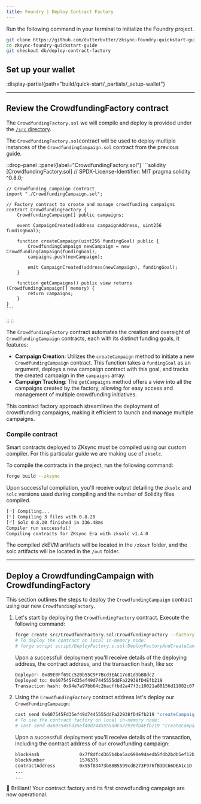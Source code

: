 ```yaml
---
title: Foundry | Deploy Contract Factory
---
```

<!-- TODO: @dutterbutter update to simplify the project init step -->
Run the following command in your terminal to initialize the Foundry project.

```sh
git clone https://github.com/dutterbutter/zksync-foundry-quickstart-guide
cd zksync-foundry-quickstart-guide
git checkout db/deploy-contract-factory
```

## Set up your wallet

:display-partial{path="build/quick-start/_partials/_setup-wallet"}

---

## Review the CrowdfundingFactory contract

The `CrowdfundingFactory.sol` we will compile and deploy is provided under the [`/src` directory](https://github.com/dutterbutter/zksync-foundry-quickstart-guide/blob/db/deploy-contract-factory/src/CrowdfundFactory.sol).

The `CrowdfundingFactory.sol`contract will be used to deploy multiple instances of
the `CrowdfundingCampaign.sol` contract from the previous guide.

::drop-panel
  ::panel{label="CrowdfundingFactory.sol"}
    ```solidity [CrowdfundingFactory.sol]
    // SPDX-License-Identifier: MIT
    pragma solidity ^0.8.0;

    // Crowdfunding campaign contract
    import "./CrowdfundingCampaign.sol";

    // Factory contract to create and manage crowdfunding campaigns
    contract CrowdfundingFactory {
        CrowdfundingCampaign[] public campaigns;

        event CampaignCreated(address campaignAddress, uint256 fundingGoal);

        function createCampaign(uint256 fundingGoal) public {
            CrowdfundingCampaign newCampaign = new CrowdfundingCampaign(fundingGoal);
            campaigns.push(newCampaign);

            emit CampaignCreated(address(newCampaign), fundingGoal);
        }

        function getCampaigns() public view returns (CrowdfundingCampaign[] memory) {
            return campaigns;
        }
    }
    ```
  ::
::

The `CrowdfundingFactory` contract automates the creation and oversight of
`CrowdfundingCampaign` contracts, each with its distinct funding goals, it features:

- **Campaign Creation**: Utilizes the `createCampaign` method to initiate a new
`CrowdfundingCampaign` contract. This function takes a `fundingGoal` as an argument,
deploys a new campaign contract with this goal, and tracks the created campaign in the
`campaigns` array.
- **Campaign Tracking**: The `getCampaigns` method offers a view into all the campaigns
created by the factory, allowing for easy access and management of multiple crowdfunding
initiatives.

This contract factory approach streamlines the deployment of crowdfunding campaigns,
making it efficient to launch and manage multiple campaigns.

### Compile contract

Smart contracts deployed to ZKsync must be compiled using our custom compiler.
For this particular guide we are making use of `zksolc`.

To compile the contracts in the project, run the following command:

```bash
forge build --zksync
```

Upon successful compilation, you'll receive output detailing the
`zksolc` and `solc` versions used during compiling and the number
of Solidity files compiled.

```bash
[⠒] Compiling...
[⠃] Compiling 3 files with 0.8.20
[⠊] Solc 0.8.20 finished in 336.48ms
Compiler run successful!
Compiling contracts for ZKsync Era with zksolc v1.4.0
```

The compiled zkEVM artifacts will be located in the `/zkout` folder, and the solc
artifacts will be located in the `/out` folder.

---

## Deploy a CrowdfundingCampaign with CrowdfundingFactory

This section outlines the steps to deploy the `CrowdfundingCampaign` contract using
our new `CrowdfundingFactory`.

1. Let's start by deploying the `CrowdfundingFactory` contract. Execute the following
command:

    ```bash
    forge create src/CrowdfundFactory.sol:CrowdfundingFactory --factory-deps src/CrowdfundingCampaign.sol:CrowdfundingCampaign --rpc-url zkSyncSepoliaTestnet --chain %%zk_testnet_chain_id%% --private-key <YOUR-PRIVATE-KEY> --zksync
    # To deploy the contract on local in-memory node:
    # forge script script/DeployFactory.s.sol:DeployFactoryAndCreateCampaign --rpc-url inMemoryNode --broadcast --zksync
    ```

    Upon a successfull deployment you'll receive details of the deploying address, the contract address,
    and the transaction hash, like so:

    ```bash
    Deployer: 0x89E0Ff69Cc520b55C9F7Bcd3EAC17e81d9bB8dc2
    Deployed to: 0x607545Fd35ef49d7445555ddFa22938fD4Efb219
    Transaction hash: 0x94e7a97bb64c2bacffbd2a47f3c10021a80156d11082c079046a426c99518d28
    ```

1. Using the `CrowdfundingFactory` contract address let's deploy our `CrowdfundingCampaign`:

    ```bash
    cast send 0x607545Fd35ef49d7445555ddFa22938fD4Efb219 "createCampaign(uint256)" "1" --rpc-url zkSyncSepoliaTestnet --chain %%zk_testnet_chain_id%% --private-key <YOUR-PRIVATE-KEY>
    # To use the contract factory on local in-memory node:
    # cast send 0x607545Fd35ef49d7445555ddFa22938fD4Efb219 "createCampaign(uint256)" "1" --rpc-url inMemoryNode --chain 260 --private-key <YOUR-PRIVATE-KEY>
    ```

    Upon a successfull deployment you'll receive details of the transaction, including the
    contract address of our crowdfunding campaign:

    ```bash
    blockHash               0x7f8dfcd365b4ba5ac690e94aedb5fdb2bdb5ef12b2ff68672ab58c7a89738161
    blockNumber             1576375
    contractAddress         0x95f83473b88B5599cdB273F976fB3DC66DEA1c1D
    ...
    ...
    ```

🌟 Brilliant! Your contract factory and its first crowdfunding campaign are now operational.
